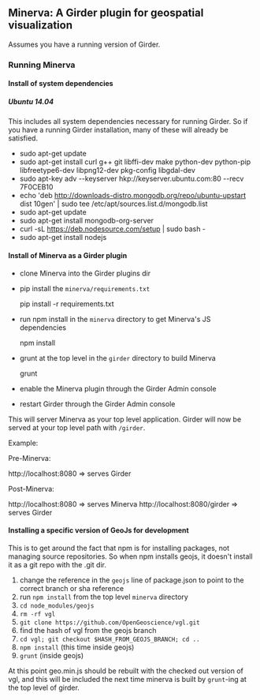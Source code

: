 ## Minerva: A Girder plugin for geospatial visualization

Assumes you have a running version of Girder.

### Running Minerva

#### Install of system dependencies

##### Ubuntu 14.04

This includes all system dependencies necessary for running Girder.  So if you have a running Girder installation, many of these
will already be satisfied.

- sudo apt-get update
- sudo apt-get install curl g++ git libffi-dev make python-dev python-pip libfreetype6-dev libpng12-dev pkg-config libgdal-dev
- sudo apt-key adv --keyserver hkp://keyserver.ubuntu.com:80 --recv 7F0CEB10
- echo 'deb http://downloads-distro.mongodb.org/repo/ubuntu-upstart dist 10gen'     | sudo tee /etc/apt/sources.list.d/mongodb.list
- sudo apt-get update
- sudo apt-get install mongodb-org-server
- curl -sL https://deb.nodesource.com/setup | sudo bash -
- sudo apt-get install nodejs

#### Install of Minerva as a Girder plugin

- clone Minerva into the Girder plugins dir
- pip install the `minerva/requirements.txt`

    pip install -r requirements.txt

- run npm install in the `minerva` directory to get Minerva's JS dependencies

    npm install

- grunt at the top level in the `girder` directory to build Minerva

    grunt

- enable the Minerva plugin through the Girder Admin console
- restart Girder through the Girder Admin console

This will server Minerva as your top level application.  Girder will
now be served at your top level path with `/girder`.

Example:

Pre-Minerva:

http://localhost:8080           => serves Girder

Post-Minerva:

http://localhost:8080           => serves Minerva
http://localhost:8080/girder    => serves Girder


#### Installing a specific version of GeoJs for development

This is to get around the fact that npm is for installing packages, not managing source repositories.  So when npm installs geojs, it doesn't install it as a git repo with the .git dir.

  1. change the reference in the `geojs` line of package.json to point to the correct branch or sha reference
  2. run `npm install` from the top level `minerva` directory
  3. `cd node_modules/geojs`
  4. `rm -rf vgl`
  5. `git clone https://github.com/OpenGeoscience/vgl.git`
  6. find the hash of vgl from the geojs branch
  7. `cd vgl; git checkout $HASH_FROM_GEOJS_BRANCH; cd ..`
  8. `npm install` (this time inside geojs)
  9. `grunt` (inside geojs)

At this point geo.min.js should be rebuilt with the checked out version of vgl, and this will be included the next time minerva is built by `grunt`-ing at the top level of girder.
